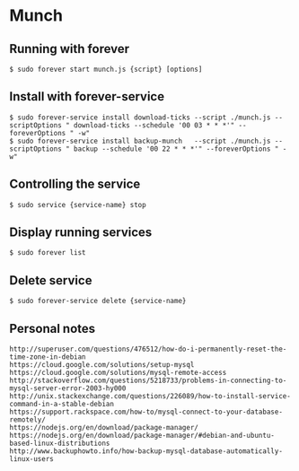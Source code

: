 # Munch


## Running with **forever**

	$ sudo forever start munch.js {script} [options]

## Install with **forever-service**

	$ sudo forever-service install download-ticks --script ./munch.js --scriptOptions " download-ticks --schedule '00 03 * * *'" --foreverOptions " -w"
	$ sudo forever-service install backup-munch   --script ./munch.js --scriptOptions " backup --schedule '00 22 * * *'" --foreverOptions " -w"

## Controlling the service

	$ sudo service {service-name} stop

## Display running services
	$ sudo forever list

## Delete service
	$ sudo forever-service delete {service-name}

## Personal notes
	http://superuser.com/questions/476512/how-do-i-permanently-reset-the-time-zone-in-debian
	https://cloud.google.com/solutions/setup-mysql
	https://cloud.google.com/solutions/mysql-remote-access
	http://stackoverflow.com/questions/5218733/problems-in-connecting-to-mysql-server-error-2003-hy000
	http://unix.stackexchange.com/questions/226089/how-to-install-service-command-in-a-stable-debian
	https://support.rackspace.com/how-to/mysql-connect-to-your-database-remotely/
	https://nodejs.org/en/download/package-manager/
	https://nodejs.org/en/download/package-manager/#debian-and-ubuntu-based-linux-distributions
	http://www.backuphowto.info/how-backup-mysql-database-automatically-linux-users
